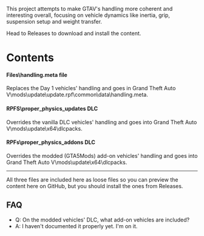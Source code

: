 
This project attempts to make GTAV's handling more coherent and interesting overall, focusing on vehicle dynamics like inertia, grip, suspension setup and weight transfer.

Head to Releases to download and install the content.
# Contents
#### Files\handling.meta file
Replaces the Day 1 vehicles' handling and goes in Grand Theft Auto V\mods\update\update.rpf\common\data\handling.meta.
#### RPFS\proper_physics_updates DLC
Overrides the vanilla DLC vehicles' handling and goes into Grand Theft Auto V\mods\update\x64\dlcpacks.
#### RPFs\proper_physics_addons DLC
Overrides the modded (GTA5Mods) add-on vehicles' handling and goes into Grand Theft Auto V\mods\update\x64\dlcpacks.

---
All three files are included here as loose files so you can preview the content here on GitHub, but you should install the ones from Releases.
## FAQ

- Q: On the modded vehicles' DLC, what add-on vehicles are included?
- A: I haven't documented it properly yet. I'm on it.
